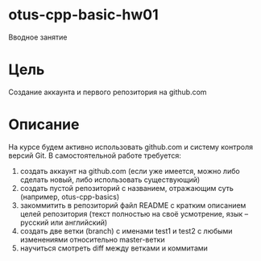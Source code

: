 # otus-cpp-basic-hw01
Вводное занятие

# Цель
Создание аккаунта и первого репозитория на github.com

# Описание
На курсе будем активно использовать github.com и систему контроля версий Git.
В самостоятельной работе требуется:
1. создать аккаунт на github.com (если уже имеется, можно либо сделать новый, либо
   использовать существующий)
2. создать пустой репозиторий с названием, отражающим суть (например, otus-cpp-basics)
3. закоммитить в репозиторий файл README с кратким описанием целей репозитория (текст
   полностью на своё усмотрение, язык – русский или английский)
4. создать две ветки (branch) с именами test1 и test2 с любыми изменениями относительно
   master-ветки
5. научиться смотреть diff между ветками и коммитами
